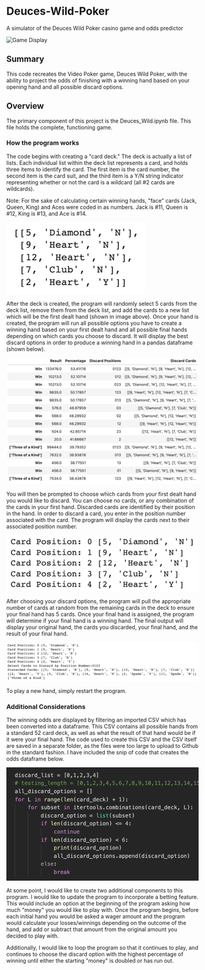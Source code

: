 # Deuces-Wild-Poker
A simulator of the Deuces Wild Poker casino game and odds predictor 

![Game Display](images/Game_screenshot.png "Actual Deuces Wild Game Display")

## Summary
This code recreates the Video Poker game, Deuces Wild Poker, with the ability to project the odds of finishing with a winning hand based on your opening hand and all possible discard options. 

## Overview
The primary component of this project is the Deuces_Wild.ipynb file. This file holds the complete, functioning game.

### How the program works
The code begins with creating a "card deck." The deck is actually a list of lists. Each individual list within the deck list represents a card, and holds three items to identify the card. The first item is the card number, the second item is the card suit, and the third item is a Y/N string indicator representing whether or not the card is a wildcard (all #2 cards are wildcards). 

Note: For the sake of calculating certain winning hands, "face" cards (Jack, Queen, King) and Aces were coded in as numbers. Jack is #11, Queen is #12, King is #13, and Ace is #14. 

![Example First Dealt Hand](images/First_hand.png "Example of a First Dealt Hand")

After the deck is created, the program will randomly select 5 cards from the deck list, remove them from the deck list, and add the cards to a new list which will be the first dealt hand (shown in image above). Once your hand is created, the program will run all possible options you have to create a winning hand based on your first dealt hand and all possible final hands depending on which cards you choose to discard. It will display the best discard options in order to produce a winning hand in a pandas dataframe (shown below). 

![Example Odds Dataframe](images/Odds_dataframe.png "Example of the Projected Odds Dataframe")

You will then be prompted to choose which cards from your first dealt hand you would like to discard. You can choose no cards, or any combination of the cards in your first hand. Discarded cards are identified by their position in the hand. In order to discard a card, you enter in the position number associated with the card. The program will display the cards next to their associated position number. 

![Example Hand with Position Numbers](images/Card_hand.png "Example of Hand Displayed with Position Numbers")

After choosing your discard options, the program will pull the appropriate number of cards at random from the remaining cards in the deck to ensure your final hand has 5 cards. Once your final hand is assigned, the program will determine if your final hand is a winning hand. The final output will display your original hand, the cards you discarded, your final hand, and the result of your final hand. 

![Example Final Output](images/Final_output.png "Example of the Program's Final Output")

To play a new hand, simply restart the program.

### Additional Considerations
The winning odds are displayed by filtering an imported CSV which has been converted into a dataframe. This CSV contains all possible hands from a standard 52 card deck, as well as what the result of that hand would be if it were your final hand. The code used to create this CSV and the CSV itself are saved in a separate folder, as the files were too large to upload to Github in the standard fashion. I have included the snip of code that creates the odds dataframe below.

![Odds Dataframe Code](images/Odds_dataframe_code.png "Code that Created the Odds Dataframe")

At some point, I would like to create two additional components to this program. I would like to update the program to incorporate a betting feature. This would include an option at the beginning of the program asking how much "money" you would like to play with. Once the program begins, before each initial hand you would be asked a wager amount and the program would calculate your losses/winnings depending on the outcome of the hand, and add or subtract that amount from the original amount you decided to play with. 

Additionally, I would like to loop the program so that it continues to play, and continues to choose the discard option with the highest percentage of winning until either the starting "money" is doubled or has run out. 








